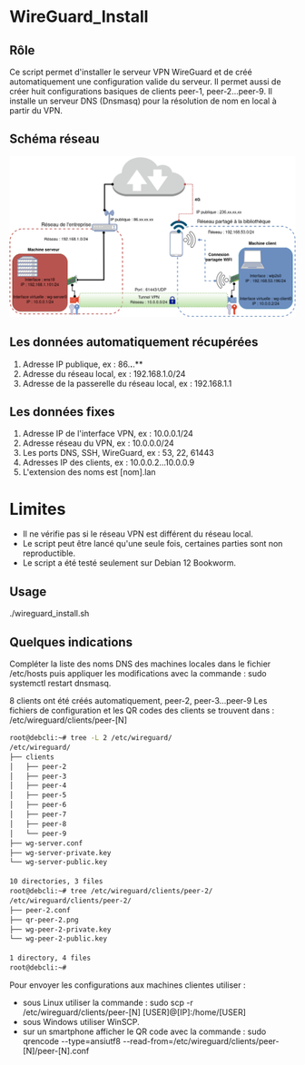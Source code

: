 # WireGuard_Install                                          
## Rôle                                          
Ce script permet d'installer le serveur VPN WireGuard et de créé automatiquement une configuration valide du serveur.
Il permet aussi de créer huit configurations basiques de clients peer-1, peer-2...peer-9.
Il installe un serveur DNS (Dnsmasq) pour la résolution de nom en local à partir du VPN.

## Schéma réseau
![schema](network.png)

## Les données automatiquement récupérées
1. Adresse IP publique, ex : 86.**.**.** 
2. Adresse du réseau local, ex : 192.168.1.0/24
3. Adresse de la passerelle du réseau local, ex : 192.168.1.1

## Les données fixes
1. Adresse IP de l'interface VPN, ex : 10.0.0.1/24
2. Adresse réseau du VPN, ex : 10.0.0.0/24
3. Les ports DNS, SSH, WireGuard, ex : 53, 22, 61443
4. Adresses IP des clients, ex : 10.0.0.2...10.0.0.9
5. L'extension des noms est [nom].lan

# Limites
* Il ne vérifie pas si le réseau VPN est différent du réseau local.
* Le script peut être lancé qu'une seule fois, certaines parties sont non reproductible.
* Le script a été testé seulement sur Debian 12 Bookworm.

## Usage
./wireguard_install.sh

## Quelques indications
Compléter la liste des noms DNS des machines locales dans le fichier /etc/hosts
puis appliquer les modifications avec la commande : sudo systemctl restart dnsmasq.

8 clients ont été créés automatiquement, peer-2, peer-3...peer-9
Les fichiers de configuration et les QR codes des clients se trouvent dans : /etc/wireguard/clients/peer-[N]
```bash
root@debcli:~# tree -L 2 /etc/wireguard/
/etc/wireguard/
├── clients
│   ├── peer-2
│   ├── peer-3
│   ├── peer-4
│   ├── peer-5
│   ├── peer-6
│   ├── peer-7
│   ├── peer-8
│   └── peer-9
├── wg-server.conf
├── wg-server-private.key
└── wg-server-public.key

10 directories, 3 files
root@debcli:~# tree /etc/wireguard/clients/peer-2/
/etc/wireguard/clients/peer-2/
├── peer-2.conf
├── qr-peer-2.png
├── wg-peer-2-private.key
└── wg-peer-2-public.key

1 directory, 4 files
root@debcli:~# 
```
Pour envoyer les configurations aux machines clientes utiliser :
* sous Linux utiliser la commande : sudo scp -r /etc/wireguard/clients/peer-[N] [USER]@[IP]:/home/[USER]
* sous Windows utiliser WinSCP.
* sur un smartphone afficher le QR code avec la commande : sudo qrencode --type=ansiutf8 --read-from=/etc/wireguard/clients/peer-[N]/peer-[N].conf
